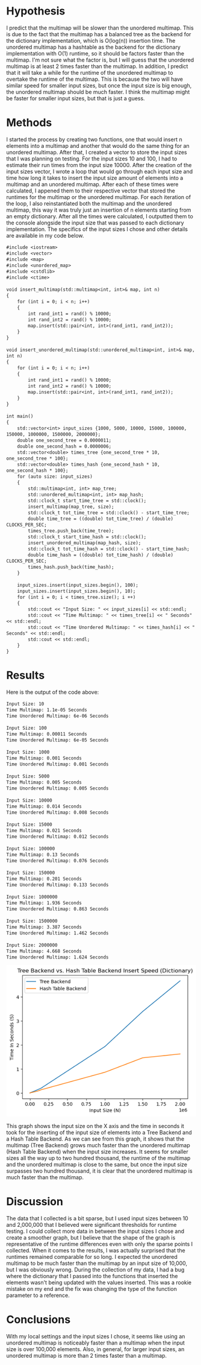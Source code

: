 # Hypothesis

I predict that the multimap will be slower than the unordered multimap. This is due to the fact that the multimap has a balanced tree as the backend for the dictionary implementation, which is O(log(n)) insertion time. The unordered multimap has a hashtable as the backend for the dictionary implementation with O(1) runtime, so it should be factors faster than the multimap. I'm not sure what the factor is, but I will guess that the unordered multimap is at least 2 times faster than the multimap. In addition, I predict that it will take a while for the runtime of the unordered multimap to overtake the runtime of the multimap. This is because the two will have similar speed for smaller input sizes, but once the input size is big enough, the unordered multimap should be much faster. I think the multimap might be faster for smaller input sizes, but that is just a guess. 

# Methods

I started the process by creating two functions, one that would insert n elements into a multimap and another that would do the same thing for an unordered multimap. After that, I created a vector to store the input sizes that I was planning on testing. For the input sizes 10 and 100, I had to estimate their run times from the input size 10000. After the creation of the input sizes vector, I wrote a loop that would go through each input size and time how long it takes to insert the input size amount of elements into a multimap and an unordered multimap. After each of these times were calculated, I appened them to their respective vector that stored the runtimes for the multimap or the unordered multimap. For each iteration of the loop, I also reinstantiated both the multimap and the unordered  multimap, this way it was truly just an insertion of n elements starting from an empty dictionary. After all the times were calculated, I outputted them to the console alongside the input size that was passed to each dictionary implementation. The specifics of the input sizes I chose and other details are available in my code below. 

    #include <iostream>
    #include <vector>
    #include <map>
    #include <unordered_map>
    #include <cstdlib>
    #include <ctime>
    
    void insert_multimap(std::multimap<int, int>& map, int n)
    {
        for (int i = 0; i < n; i++)
        {
            int rand_int1 = rand() % 10000;
            int rand_int2 = rand() % 10000;
            map.insert(std::pair<int, int>(rand_int1, rand_int2));
        }
    }
    
    void insert_unordered_multimap(std::unordered_multimap<int, int>& map, int n)
    {
        for (int i = 0; i < n; i++)
        {
            int rand_int1 = rand() % 10000;
            int rand_int2 = rand() % 10000;
            map.insert(std::pair<int, int>(rand_int1, rand_int2));
        }
    }
    
    int main()
    {
        std::vector<int> input_sizes {1000, 5000, 10000, 15000, 100000, 150000, 1000000, 1500000, 2000000};
        double one_second_tree = 0.0000011;
        double one_second_hash = 0.0000006;
        std::vector<double> times_tree {one_second_tree * 10, one_second_tree * 100};
        std::vector<double> times_hash {one_second_hash * 10, one_second_hash * 100};
        for (auto size: input_sizes)
        {
            std::multimap<int, int> map_tree;
            std::unordered_multimap<int, int> map_hash;
            std::clock_t start_time_tree = std::clock();
            insert_multimap(map_tree, size);
            std::clock_t tot_time_tree = std::clock() - start_time_tree;
            double time_tree = ((double) tot_time_tree) / (double) CLOCKS_PER_SEC;
            times_tree.push_back(time_tree);
            std::clock_t start_time_hash = std::clock();
            insert_unordered_multimap(map_hash, size);
            std::clock_t tot_time_hash = std::clock() - start_time_hash;
            double time_hash = ((double) tot_time_hash) / (double) CLOCKS_PER_SEC;
            times_hash.push_back(time_hash);
        }
  
        input_sizes.insert(input_sizes.begin(), 100);
        input_sizes.insert(input_sizes.begin(), 10);
        for (int i = 0; i < times_tree.size(); i ++)
        {
            std::cout << "Input Size: " << input_sizes[i] << std::endl;
            std::cout << "Time Multimap: " << times_tree[i] << " Seconds" << std::endl;
            std::cout << "Time Unordered Multimap: " << times_hash[i] << " Seconds" << std::endl;
            std::cout << std::endl;
        }
    }
    
# Results

Here is the output of the code above:

    Input Size: 10
    Time Multimap: 1.1e-05 Seconds
    Time Unordered Multimap: 6e-06 Seconds
    
    Input Size: 100
    Time Multimap: 0.00011 Seconds
    Time Unordered Multimap: 6e-05 Seconds
    
    Input Size: 1000
    Time Multimap: 0.001 Seconds
    Time Unordered Multimap: 0.001 Seconds
    
    Input Size: 5000
    Time Multimap: 0.005 Seconds
    Time Unordered Multimap: 0.005 Seconds
    
    Input Size: 10000
    Time Multimap: 0.014 Seconds
    Time Unordered Multimap: 0.008 Seconds
    
    Input Size: 15000
    Time Multimap: 0.021 Seconds
    Time Unordered Multimap: 0.012 Seconds
    
    Input Size: 100000
    Time Multimap: 0.13 Seconds
    Time Unordered Multimap: 0.076 Seconds
    
    Input Size: 150000
    Time Multimap: 0.201 Seconds
    Time Unordered Multimap: 0.133 Seconds
    
    Input Size: 1000000
    Time Multimap: 1.936 Seconds
    Time Unordered Multimap: 0.863 Seconds
    
    Input Size: 1500000
    Time Multimap: 3.387 Seconds
    Time Unordered Multimap: 1.462 Seconds
    
    Input Size: 2000000
    Time Multimap: 4.668 Seconds
    Time Unordered Multimap: 1.624 Seconds

![dictionary_insert_comparison](dictionary_speeds.png)

This graph shows the input size on the X axis and the time in seconds it took for the inserting of the input size of elements into a Tree Backend and a Hash Table Backend. As we can see from this graph, it shows that the multimap (Tree Backend) grows much faster than the unordered multimap (Hash Table Backend) when the input size increases. It seems for smaller sizes all the way up to two hundred thousand, the runtime of the multimap and the unordered multimap is close to the same, but once the input size surpasses two hundred thousand, it is clear that the unordered multimap is much faster than the multimap. 

# Discussion

The data that I collected is a bit sparse, but I used input sizes between 10 and 2,000,000 that I believed were significant thresholds for runtime testing. I could collect more data in between the input sizes I chose and create a smoother graph, but I believe that the shape of the graph is representative of the runtime differences even with only the sparse points I collected. When it comes to the results, I was actually surprised that the runtimes remained comparable for so long. I expected the unordered multimap to be much faster than the multimap by an input size of 10,000, but I was obviously wrong. During the collection of my data, I had a bug where the dictionary that I passed into the functions that inserted the elements wasn't being updated with the values inserted. This was a rookie mistake on my end and the fix was changing the type of the function parameter to a reference. 

# Conclusions

With my local settings and the input sizes I chose, it seems like using an unordered multimap is noticeably faster than a multimap when the input size is over 100,000 elements. Also, in general, for larger input sizes, an unordered multimap is more than 2 times faster than a multimap. 
